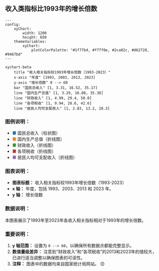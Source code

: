 ## 收入类指标比1993年的增长倍数

```mermaid
---
config:
    xyChart:
        width: 1200
        height: 650
    themeVariables:
        xyChart:
            plotColorPalette: "#1f77b4, #ff7f0e, #2ca02c, #d62728, #9467bd"
---

xychart-beta
    title "收入相关指标较1993年增长倍数（1993-2023）"
    x-axis "年度" [1993, 2003, 2013, 2023]
    y-axis "增长倍数" 0 --> 60
    bar "国民总收入" [1, 3.31, 16.52, 35.17]
    line "国内生产总值" [1, 3.29, 16.08, 35.38]
    line "财政收入" [1, 4.99, 29.4, 50.0]
    line "各项税收" [1, 9.94, 28.6, 42.6]
    line "居民人均可支配收入" [1, 2.83, 13.2, 28.3]
```

### 图例说明：
*   <span style="color:#1f77b4; font-weight:bold;">■</span> 国民总收入（柱状图）
*   <span style="color:#ff7f0e; font-weight:bold;">■</span> 国内生产总值（折线图）
*   <span style="color:#2ca02c; font-weight:bold;">■</span> 财政收入（折线图）
*   <span style="color:#d62728; font-weight:bold;">■</span> 各项税收（折线图）
*   <span style="color:#9467bd; font-weight:bold;">■</span> 居民人均可支配收入（折线图）

### 图表说明：
*   **图表标题：** 收入相关指标较1993年增长倍数（1993-2023）
*   **x 轴：** 年度，包括 1993、2003、2013 和 2023 年。
*   **y 轴：** 增长倍数

### 数据说明：
本图表展示了1993年至2023年各收入相关指标相对于1993年的增长倍数。

### 重要说明：
1. **y 轴范围：** 设置为 `0 --> 60`，以确保所有数据点都能完整显示。
2. **数值量级差异：** 注意到“财政收入”和“各项税收”的2013和2023年的值较大，已进行适当调整以确保图表的可读性。
3. **注释：** 图表中的数据均来自国家统计局网站。
 😊
